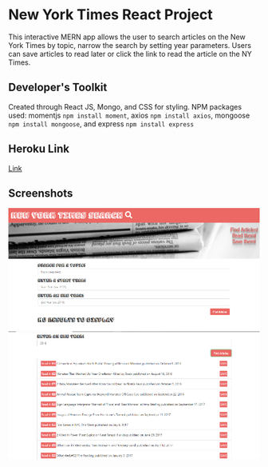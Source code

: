 # New York Times React Project
This interactive MERN app allows the user to search articles on the New York Times by topic, narrow the search by setting year parameters. Users can save articles to read later or click the link to read the article on the NY Times.

## Developer's Toolkit
Created through React JS, Mongo, and CSS for styling.
NPM packages used: momentjs `npm install moment`, axios `npm install axios`, mongoose `npm install mongoose`, and express `npm install express`

## Heroku Link
[Link](https://glacial-citadel-28514.herokuapp.com/)

## Screenshots
![screenshot1](/scripts/screenshot1.jpg)
![screenshot2](/scripts/screenshot2.jpg)
